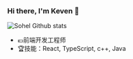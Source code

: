 ### Hi there, I'm Keven 👋

![Sohel Github stats](https://github-readme-stats.vercel.app/api?username=War3cdota)

- 💶前端开发工程师
- 🏆技能：React, TypeScript, c++, Java
<!--
**War3cdota/War3cdota** is a ✨ _special_ ✨ repository because its `README.md` (this file) appears on your GitHub profile.

Here are some ideas to get you started:

- 🔭 I’m currently working on ...
- 🌱 I’m currently learning ...
- 👯 I’m looking to collaborate on ...
- 🤔 I’m looking for help with ...
- 💬 Ask me about ...
- 📫 How to reach me: ...
- 😄 Pronouns: ...
- ⚡ Fun fact: ...
-->
